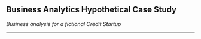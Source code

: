 ## **Business Analytics Hypothetical Case Study**
*Business analysis for a fictional Credit Startup*

---------------


